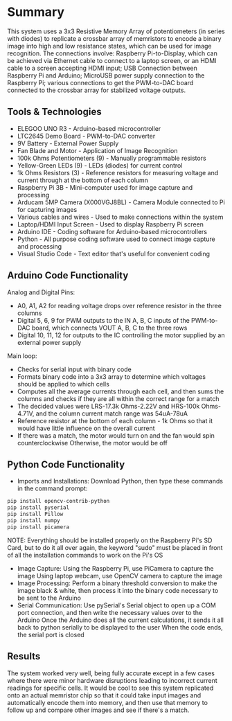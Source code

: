# Summary

This system uses a 3x3 Resistive Memory Array of potentiometers (in series with diodes) to replicate
a crossbar array of memristors to encode a binary image into high and low resistance 
states, which can be used for image recognition. The connections involve: Raspberry Pi-to-Display,
which can be achieved via Ethernet cable to connect to a laptop screen, or an HDMI cable to a screen
accepting HDMI input; USB Connection between Raspberry Pi and Arduino; MicroUSB power supply connection
to the Raspberry Pi; various connections to get the PWM-to-DAC board connected to the crossbar
array for stabilized voltage outputs.

## Tools & Technologies

* ELEGOO UNO R3 - Arduino-based microcontroller
* LTC2645 Demo Board - PWM-to-DAC converter
* 9V Battery - External Power Supply
* Fan Blade and Motor - Application of Image Recognition
* 100k Ohms Potentiometers (9) - Manually programmable resistors
* Yellow-Green LEDs (9) - LEDs (diodes) for current control
* 1k Ohms Resistors (3) - Reference resistors for measuring voltage and current through at the bottom of each column
* Raspberry Pi 3B - Mini-computer used for image capture and processing
* Arducam 5MP Camera (X000VGJ8BL) - Camera Module connected to Pi for capturing images
* Various cables and wires - Used to make connections within the system
* Laptop/HDMI Input Screen - Used to display Raspberry Pi screen
* Arduino IDE - Coding software for Arduino-based microcontrollers
* Python - All purpose coding software used to connect image capture and processing
* Visual Studio Code - Text editor that's useful for convenient coding

## Arduino Code Functionality

Analog and Digital Pins:
* A0, A1, A2 for reading voltage drops over reference resistor in the three columns
* Digital 5, 6, 9 for PWM outputs to the IN A, B, C inputs of the PWM-to-DAC board, which connects VOUT A, B, C to the three rows
* Digital 10, 11, 12 for outputs to the IC controlling the motor supplied by an external power supply

Main loop:
* Checks for serial input with binary code 
* Formats binary code into a 3x3 array to determine which voltages should be applied to which cells
* Computes all the average currents through each cell, and then sums the columns and checks if they are all within
 the correct range for a match
* The decided values were LRS-17.3k Ohms-2.22V and HRS-100k Ohms-4.71V, and the column current
 match range was 54uA-78uA
* Reference resistor at the bottom of each column - 1k Ohms so that it would have little influence on the overall current
* If there was a match, the motor would turn on and the fan would spin counterclockwise
 Otherwise, the motor would be off

## Python Code Functionality

* Imports and Installations:
	Download Python, then type these commands in the command prompt:
```bash
pip install opencv-contrib-python
pip install pyserial
pip install Pillow
pip install numpy
pip install picamera
```
 NOTE: Everything should be installed properly on the Raspberry Pi's SD Card, but 
 to do it all over again, the keyword "sudo" must be placed in front of all the installation
 commands to work on the Pi's OS

* Image Capture:
	Using the Raspberry Pi, use PiCamera to capture the image
	Using laptop webcam, use OpenCV camera to capture the image
* Image Processing:
	Perform a binary threshold conversion to make the image black & white,
	then process it into the binary code necessary to be sent to the Arduino
* Serial Communication:
	Use pySerial's Serial object to open up a COM port connection, and then write the 
	necessary values over to the Arduino
	Once the Arduino does all the current calculations, it sends it all back to python
	serially to be displayed to the user
	When the code ends, the serial port is closed 

## Results

The system worked very well, being fully accurate except in a few cases where there were minor hardware
disruptions leading to incorrect current readings for specific cells. It would be cool to see this system
replicated onto an actual memristor chip so that it could take input images and automatically encode them into
memory, and then use that memory to follow up and compare other images and see if there's a match.
